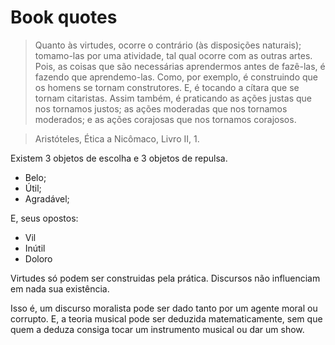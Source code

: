 # Book quotes

> Quanto às virtudes, ocorre o contrário (às disposições naturais); tomamo-las por uma atividade, tal qual ocorre com as outras artes. Pois, as coisas que são necessárias aprendermos antes de fazê-las, é fazendo que aprendemo-las. Como, por exemplo, é construindo que os homens se tornam construtores. E, é tocando a cítara que se tornam citaristas. Assim também, é praticando as ações justas que nos tornamos justos; as ações moderadas que nos tornamos moderados; e as ações corajosas que nos tornamos corajosos.

> Aristóteles, Ética a Nicômaco, Livro II, 1.

Existem 3 objetos de escolha e 3 objetos de repulsa.
- Belo;
- Útil;
- Agradável;

E, seus opostos:
- Vil
- Inútil
- Doloro

Virtudes só podem ser construidas pela prática. Discursos não influenciam em nada sua existência.

Isso é, um discurso moralista pode ser dado tanto por um agente moral ou corrupto. E, a teoria musical pode ser deduzida matematicamente, sem que quem a deduza consiga tocar um instrumento musical ou dar um show.
